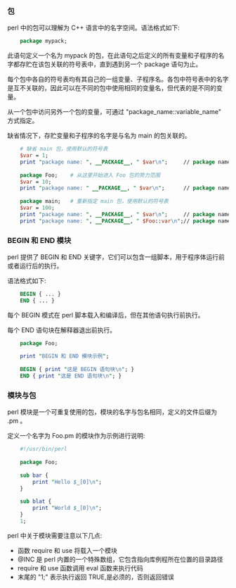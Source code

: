 

### 包

perl 中的包可以理解为 C++ 语言中的名字空间。语法格式如下:
```pl
    package mypack;
```
此语句定义一个名为 mypack 的包，在此语句之后定义的所有变量和子程序的名字都存贮在该包关联的符号表中，直到遇到另一个 package 语句为止。

每个包中各自的符号表均有其自己的一组变量、子程序名。各包中符号表中的名字是互不关联的，因此可以在不同的包中使用相同的变量名，但代表的是不同的变量。

从一个包中访问另外一个包的变量，可通过 "package_name::variable_name" 方式指定。

缺省情况下，存贮变量和子程序的名字是与名为 main 的包关联的。

```pl
    # 缺省 main 包，使用默认的符号表
    $var = 1;
    print "package name: ", __PACKAGE__, " $var\n";     // package name: main 1
    
    package Foo;    # 从这里开始进入 Foo 包的势力范围
    $var = 10;
    print "package name: " __PACKAGE__, " $var\n";      // package name: Foo 10
    
    package main;   # 重新指定 main 包，使用默认的符号表
    $var = 100;
    print "package name: ", __PACKAGE__, " $var\n";     // package name: main 100
    print "package name: ", __PACKAGE__, " $Foo::var\n";// package name: main 10
```


### BEGIN 和 END 模块

perl 提供了 BEGIN 和 END 关键字，它们可以包含一组脚本，用于程序体运行前或者运行后的执行。

语法格式如下:
```pl
    BEGIN { ... }
    END { ... }
```

每个 BEGIN 模式在 perl 脚本载入和编译后，但在其他语句执行前执行。

每个 END 语句块在解释器退出前执行。

```pl
    package Foo;
    
    print "BEGIN 和 END 模块示例";
    
    BEGIN { print "这是 BEGIN 语句块\n"; }
    END { print "这是 END 语句块\n"; }
```


### 模块与包

perl 模块是一个可重复使用的包，模块的名字与包名相同，定义的文件后缀为 .pm 。

定义一个名字为 Foo.pm 的模块作为示例进行说明:
```pl
    #!/usr/bin/perl
    
    package Foo;
    
    sub bar {
        print "Hello $_[0]\n";
    }
    
    sub blat {
        print "World $_[0]\n";
    }
    1;
```
perl 中关于模块需要注意以下几点:
- 函数 require 和 use 将载入一个模块
- @INC 是 perl 内置的一个特殊数组，它包含指向库例程所在位置的目录路径
- require 和 use 函数调用 eval 函数来执行代码
- 末尾的 "1;" 表示执行返回 TRUE,是必须的，否则返回错误
